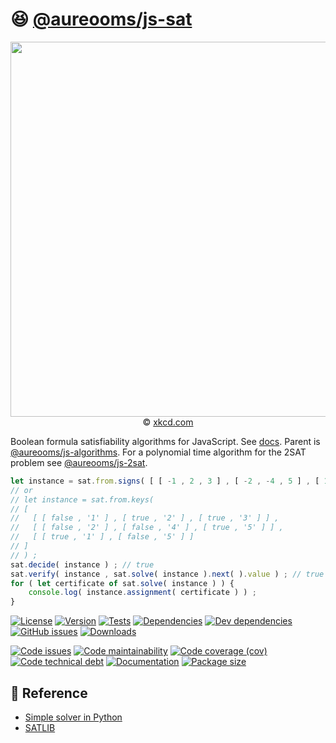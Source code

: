 :satisfied: [@aureooms/js-sat](https://make-github-pseudonymous-again.github.io/js-sat)
==

<p align="center">
<a href="https://xkcd.com/287">
<img src="https://imgs.xkcd.com/comics/np_complete.png" width="600">
</a><br/>
© <a href="https://xkcd.com">xkcd.com</a>
</p>

Boolean formula satisfiability algorithms for JavaScript.
See [docs](https://make-github-pseudonymous-again.github.io/js-sat).
Parent is [@aureooms/js-algorithms](https://github.com/make-github-pseudonymous-again/js-algorithms).
For a polynomial time algorithm for the 2SAT problem see
[@aureooms/js-2sat](https://github.com/make-github-pseudonymous-again/js-2sat).

```js
let instance = sat.from.signs( [ [ -1 , 2 , 3 ] , [ -2 , -4 , 5 ] , [ 1 , -5 ] ] ) ;
// or
// let instance = sat.from.keys(
// [
//   [ [ false , '1' ] , [ true , '2' ] , [ true , '3' ] ] ,
//   [ [ false , '2' ] , [ false , '4' ] , [ true , '5' ] ] ,
//   [ [ true , '1' ] , [ false , '5' ] ]
// ]
// ) ;
sat.decide( instance ) ; // true
sat.verify( instance , sat.solve( instance ).next( ).value ) ; // true
for ( let certificate of sat.solve( instance ) ) {
    console.log( instance.assignment( certificate ) ) ;
}
```

[![License](https://img.shields.io/github/license/make-github-pseudonymous-again/js-sat.svg)](https://raw.githubusercontent.com/make-github-pseudonymous-again/js-sat/main/LICENSE)
[![Version](https://img.shields.io/npm/v/@aureooms/js-sat.svg)](https://www.npmjs.org/package/@aureooms/js-sat)
[![Tests](https://img.shields.io/github/workflow/status/make-github-pseudonymous-again/js-sat/ci:test?event=push&label=tests)](https://github.com/make-github-pseudonymous-again/js-sat/actions/workflows/ci:test.yml?query=branch:main)
[![Dependencies](https://img.shields.io/david/make-github-pseudonymous-again/js-sat.svg)](https://david-dm.org/make-github-pseudonymous-again/js-sat)
[![Dev dependencies](https://img.shields.io/david/dev/make-github-pseudonymous-again/js-sat.svg)](https://david-dm.org/make-github-pseudonymous-again/js-sat?type=dev)
[![GitHub issues](https://img.shields.io/github/issues/make-github-pseudonymous-again/js-sat.svg)](https://github.com/make-github-pseudonymous-again/js-sat/issues)
[![Downloads](https://img.shields.io/npm/dm/@aureooms/js-sat.svg)](https://www.npmjs.org/package/@aureooms/js-sat)

[![Code issues](https://img.shields.io/codeclimate/issues/make-github-pseudonymous-again/js-sat.svg)](https://codeclimate.com/github/make-github-pseudonymous-again/js-sat/issues)
[![Code maintainability](https://img.shields.io/codeclimate/maintainability/make-github-pseudonymous-again/js-sat.svg)](https://codeclimate.com/github/make-github-pseudonymous-again/js-sat/trends/churn)
[![Code coverage (cov)](https://img.shields.io/codecov/c/gh/make-github-pseudonymous-again/js-sat/main.svg)](https://codecov.io/gh/make-github-pseudonymous-again/js-sat)
[![Code technical debt](https://img.shields.io/codeclimate/tech-debt/make-github-pseudonymous-again/js-sat.svg)](https://codeclimate.com/github/make-github-pseudonymous-again/js-sat/trends/technical_debt)
[![Documentation](https://make-github-pseudonymous-again.github.io/js-sat/badge.svg)](https://make-github-pseudonymous-again.github.io/js-sat/source.html)
[![Package size](https://img.shields.io/bundlephobia/minzip/@aureooms/js-sat)](https://bundlephobia.com/result?p=@aureooms/js-sat)

## :scroll: Reference

  - [Simple solver in Python](http://sahandsaba.com/understanding-sat-by-implementing-a-simple-sat-solver-in-python.html)
  - [SATLIB](http://www.cs.ubc.ca/~hoos/SATLIB/benchm.html)
